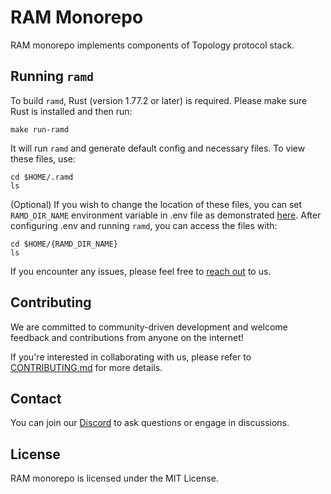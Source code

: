 # RAM Monorepo

RAM monorepo implements components of Topology protocol stack.

## Running `ramd`

To build `ramd`, Rust (version 1.77.2 or later) is required. Please make sure Rust is installed and then run:

```
make run-ramd
```

It will run `ramd` and generate default config and necessary files. To view these files, use:

```
cd $HOME/.ramd
ls
```

(Optional) If you wish to change the location of these files, you can set `RAMD_DIR_NAME` environment variable in .env file as demonstrated [here](./.env.example). After configuring .env and running `ramd`, you can access the files with:

```
cd $HOME/{RAMD_DIR_NAME}
ls
```

If you encounter any issues, please feel free to [reach out](#contact) to us.

## Contributing

We are committed to community-driven development and welcome feedback and contributions from anyone on the internet!

If you're interested in collaborating with us, please refer to [CONTRIBUTING.md](./CONTRIBUTING.md) for more details.

## Contact

You can join our [Discord](https://discord.gg/hMsQas3Vw9) to ask questions or engage in discussions.

## License

RAM monorepo is licensed under the MIT License.
